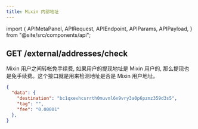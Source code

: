 ```yaml
---
title: Mixin 内部地址
---
```


import {
  APIMetaPanel,
  APIRequest,
  APIEndpoint,
  APIParams,
  APIPayload,
} from "@site/src/components/api";

## GET /external/addresses/check

Mixin 用户之间转帐免手续费, 如果用户的提现地址是 Mixin 用户的, 那么提现也是免手续费。这个接口就是用来检测地址是否是 Mixin 用户地址。

<APIEndpoint url="/external/addresses/check" />

<APIMetaPanel scopeNote="" />

<APIParams
  p-asset_id="资产的 uuid"
  p-asset_id-required={true}
  p-destination="资产的提现地址, 例如 btc: bc1qxevhcsrrth0muvnl6x9vry3a0p6pzmz359d3s5, eos: mixinwitheos"
  p-destination-required={true}
  p-tag="非必选，例如 eos 的备注 (memo)"
/>

<APIRequest title="Get Mixin Internal Address" isPublic url="/external/addresses/check" />

```json title="返回值"
{
  "data": {
    "destination": "bc1qxevhcsrrth0muvnl6x9vry3a0p6pzmz359d3s5",
    "tag": "",
    "fee": "0.00001"
  },
}
```
